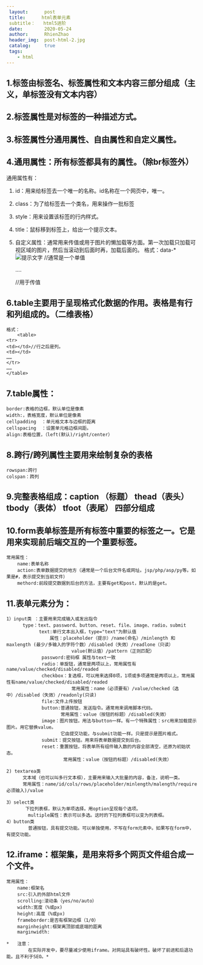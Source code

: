 ```yaml
---
 layout:      post
 title:      html表单元素
 subtitle：	 html5进阶
 date:        2020-05-24
 author:      RhienZhao
 header_img:  post-html-2.jpg
 catalog:     true
 tags:
    - html
---
```


## 1.标签由标签名、标签属性和文本内容三部分组成（主义，单标签没有文本内容） ##

## 2.标签属性是对标签的一种描述方式。 ##

## 3.标签属性分通用属性、自由属性和自定义属性。  ##

## 4.通用属性：所有标签都具有的属性。（除br标签外） ## 
   


 通用属性有：
        

1.  id：用来给标签去一个唯一的名称。id名称在一个网页中，唯一。
        

2. class：为了给标签去一个类名，用来操作一批标签
3. style：用来设置该标签的行内样式。
4. title：鼠标移到标签上，给出一个提示文本。

5. 自定义属性：通常用来传值或用于图片的懒加载等方面。第一次加载只加载可视区域的图片，然后当滚动到后面时再，加载后面的。
    格式：data-*
    <img data-src="图片名" alt="提示文字"/>  //通常是一个单值
    <p data-id="goodsID">....</p>  //用于传值


## 6.table主要用于呈现格式化数据的作用。表格是有行和列组成的。（二维表格） ##
    格式：
        <table>
    <tr>
    <td></td>//行之后是列。
    <td></td>
    ……
    </tr>
    ……
    </table>

## 7.table属性： ##
    border:表格的边框，默认单位是像素
    width:，表格宽度，默认单位是像素
    cellpadding  ：单元格文本与边框的距离
    cellspacing  ：设置单元格边框间距。
    align:表格位置，（left(默认)/right/center）

## 8.跨行/跨列属性主要用来绘制复杂的表格 ##
    rowspan:跨行
    colspan：跨列


## 9.完整表格组成：caption （标题） thead（表头） tbody（表体） tfoot（表尾） 四部分组成 ##

## 10.form表单标签是所有标签中重要的标签之一。它是用来实现前后端交互的一个重要标签。 ##
    常用属性：
        name:表单名称
        action:表单数据提交的地方（通常是一个后台文件名或网址。jsp/php/asp/py等。如果是#，表示提交到当前文件）
        methord:前段提交数据到后台的方法，主要有get和post，默认的是get。
## 11.表单元素分为： ##
    1）input类 ：主要用来完成输入或发出指令
          type：text、password、button、reset、file、image、radio，submit
                text:单行文本出入框，type="text"为默认值
                    属性：placeholder（提示）/name(命名）/minlength 和 maxlength (最少/多输入的字符个数）/disabled（失效）/readlone（只读）
                            value(默认值）/pattern（正则匹配）
                 password:密码框 属性与text一致
                 radio：单旋钮，通常是两项以上，常用属性有name/value/checked/disabled/readed
                 checkbox：复选框，可以用来选择0项，1项或多项通常是两项以上，常用属性有name/value/checked/disabled/readed
                            常用属性：name（必须要有）/value/checked（选中）/disabled（失效）/readonly(只读)
                 file:文件上传按钮
                 button:普通按钮，发送指令。通常用来调用脚本代码。
                        常用属性：value（按钮的标题）/disabled(失效）
                 image：图片按钮，用法与button一样。有一个特殊属性：src用来加载提示图片。用它替换value。
                        它由提交功能，与submit功能一样。只是提示是图片格式。
                 submit：提交按钮。用来将表单数据提交到后台。
                 reset：重置按钮，将表单所有组件输入数的内容全部清空，还原为初始状态。
                         常用属性：value（按钮的标题）/disabled(失效）

    2) textarea类
          文本域（也可以叫多行文本框），主要用来输入大批量的内容，备注，说明一类。
          常用属性：name/id/cols/rows/placeholder/minlength/malength/require必须输入)/value

    3）select类
           下拉列表框，默认为单项选择。用option呈现每个选项。
            multiple属性：表示可以多选。这时的下拉列表框可以变为列表框。
    4）button类
            普通按钮，具有提交功能。可以单独使用，不写在form元素中。如果写在form中，有提交功能。


## 12.iframe：框架集，是用来将多个网页文件组合成一个文件。 ##
    常用属性：
        name:框架名
        src:引入的外部html文件
        scrolling:滚动条（yes/no/auto）
        width:宽度（%或px)
        height:高度（%或px)
        frameborder:是否有框架边框（1/0）
        marginheight:框架离顶部或底端的距离
        marginwidth:

    *   注意：
            在实际开发中，要尽量减少使用iframe。对网站具有破坏性。破坏了前进和后退功能。且不利于SEO。*